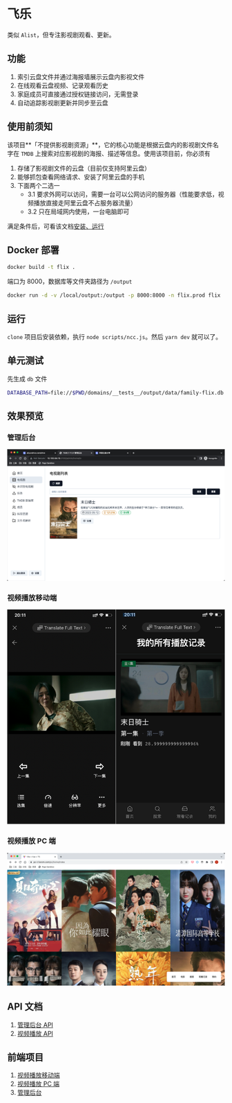 # 飞乐

类似 `Alist`，但专注影视剧观看、更新。

## 功能

1. 索引云盘文件并通过海报墙展示云盘内影视文件
2. 在线观看云盘视频、记录观看历史
3. 家庭成员可直接通过授权链接访问，无需登录
4. 自动追踪影视剧更新并同步至云盘

## 使用前须知

该项目**「不提供影视剧资源」**，它的核心功能是根据云盘内的影视剧文件名字在 `TMDB` 上搜索对应影视剧的海报、描述等信息。使用该项目前，你必须有

1. 存储了影视剧文件的云盘（目前仅支持阿里云盘）
2. 能够抓包查看网络请求、安装了阿里云盘的手机
3. 下面两个二选一
   - 3.1 要求外网可以访问，需要一台可以公网访问的服务器（性能要求低，视频播放直接走阿里云盘不占服务器流量）
   - 3.2 只在局域网内使用，一台电脑即可

满足条件后，可看该文档[安装、运行](https://www.yuque.com/u7327/lm76f6)

## Docker 部署

```bash
docker build -t flix .
```

端口为 8000，数据库等文件夹路径为 `/output`

```bash
docker run -d -v /local/output:/output -p 8000:8000 -n flix.prod flix
```

## 运行

`clone` 项目后安装依赖，执行 `node scripts/ncc.js`。然后 `yarn dev` 就可以了。

## 单元测试

先生成 `db` 文件

```bash
DATABASE_PATH=file://$PWD/domains/__tests__/output/data/family-flix.db yarn prisma db push
```

## 效果预览

### 管理后台

![管理后台](assets/family-flix-preview03.png)

### 视频播放移动端

![视频播放移动端](assets/family-flix-preview02.png)

### 视频播放 PC 端

![视频播放 PC 端](assets/family-flix-preview01.png)

## API 文档

1. [管理后台 API](https://documenter.getpostman.com/view/7312751/2s93sXdEzv)
2. [视频播放 API](https://documenter.getpostman.com/view/7312751/2s93sXdF5R)

## 前端项目

1. [视频播放移动端](https://github.com/family-flix/mobile1)
2. [视频播放 PC 端](https://github.com/family-flix/pc2)
3. [管理后台](https://github.com/family-flix/admin1)
